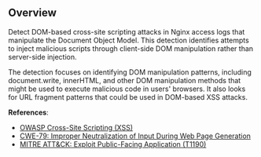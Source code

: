 ## Overview

Detect DOM-based cross-site scripting attacks in Nginx access logs that manipulate the Document Object Model. This detection identifies attempts to inject malicious scripts through client-side DOM manipulation rather than server-side injection.

The detection focuses on identifying DOM manipulation patterns, including document.write, innerHTML, and other DOM manipulation methods that might be used to execute malicious code in users' browsers. It also looks for URL fragment patterns that could be used in DOM-based XSS attacks.

**References**:
- [OWASP Cross-Site Scripting (XSS)](https://owasp.org/www-community/attacks/xss/)
- [CWE-79: Improper Neutralization of Input During Web Page Generation](https://cwe.mitre.org/data/definitions/79.html)
- [MITRE ATT&CK: Exploit Public-Facing Application (T1190)](https://attack.mitre.org/techniques/T1190/) 